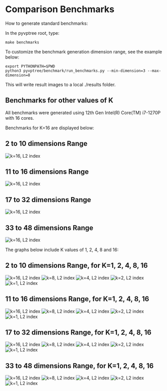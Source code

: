 # Comparison Benchmarks

How to generate standard benchmarks:

In the pyvptree root, type:

```
make benchmarks
```

To customize the benchmark generation dimension range, see the example below:

```
export PYTHONPATH=$PWD
python3 pyvptree/benchmark/run_benchmarks.py --min-dimension=3 --max-dimension=8
```

This will write result images to a local ./results folder.


## Benchmarks for other values of K

All benchmarks were generated using 12th Gen Intel(R) Core(TM) i7-1270P with 16 cores.

Benchmarks for K=16 are displayed below:

## 2 to 10 dimensions Range

![k=16, L2 index](../../docs/img/from_2_to_10/VPTreeL2Index_k_16.png "K=16, L2 index")

## 11 to 16 dimensions Range

![k=16, L2 index](../../docs/img/from_11_to_16/VPTreeL2Index_k_16.png "K=16, L2 index")

## 17 to 32 dimensions Range
![k=16, L2 index](../../docs/img/from_17_to_32/VPTreeL2Index_k_16.png "K=16, L2 index")

## 33 to 48 dimensions Range

![k=16, L2 index](../../docs/img/from_33_to_48/VPTreeL2Index_k_16.png "K=16, L2 index")

The graphs below include K values of 1, 2, 4, 8 and 16:

## 2 to 10 dimensions Range, for K=1, 2, 4, 8, 16

![k=16, L2 index](../../docs/img/from_2_to_10/VPTreeL2Index_k_16.png "K=16, L2 index")
![k=8, L2 index](../../docs/img/from_2_to_10/VPTreeL2Index_k_8.png "K=8, L2 index")
![k=4, L2 index](../../docs/img/from_2_to_10/VPTreeL2Index_k_4.png "K=4, L2 index")
![k=2, L2 index](../../docs/img/from_2_to_10/VPTreeL2Index_k_2.png "K=2, L2 index")
![k=1, L2 index](../../docs/img/from_2_to_10/VPTreeL2Index_k_1.png "K=1, L2 index")

## 11 to 16 dimensions Range, for K=1, 2, 4, 8, 16

![k=16, L2 index](../../docs/img/from_11_to_16/VPTreeL2Index_k_16.png "K=16, L2 index")
![k=8, L2 index](../../docs/img/from_11_to_16/VPTreeL2Index_k_8.png "K=8, L2 index")
![k=4, L2 index](../../docs/img/from_11_to_16/VPTreeL2Index_k_4.png "K=4, L2 index")
![k=2, L2 index](../../docs/img/from_11_to_16/VPTreeL2Index_k_2.png "K=2, L2 index")
![k=1, L2 index](../../docs/img/from_11_to_16/VPTreeL2Index_k_1.png "K=1, L2 index")

## 17 to 32 dimensions Range, for K=1, 2, 4, 8, 16

![k=16, L2 index](../../docs/img/from_17_to_32/VPTreeL2Index_k_16.png "K=16, L2 index")
![k=8, L2 index](../../docs/img/from_17_to_32/VPTreeL2Index_k_8.png "K=8, L2 index")
![k=4, L2 index](../../docs/img/from_17_to_32/VPTreeL2Index_k_4.png "K=4, L2 index")
![k=2, L2 index](../../docs/img/from_17_to_32/VPTreeL2Index_k_2.png "K=2, L2 index")
![k=1, L2 index](../../docs/img/from_17_to_32/VPTreeL2Index_k_1.png "K=1, L2 index")

## 33 to 48 dimensions Range, for K=1, 2, 4, 8, 16

![k=16, L2 index](../../docs/img/from_33_to_48/VPTreeL2Index_k_16.png "K=16, L2 index")
![k=8, L2 index](../../docs/img/from_33_to_48/VPTreeL2Index_k_8.png "K=8, L2 index")
![k=4, L2 index](../../docs/img/from_33_to_48/VPTreeL2Index_k_4.png "K=4, L2 index")
![k=2, L2 index](../../docs/img/from_33_to_48/VPTreeL2Index_k_2.png "K=2, L2 index")
![k=1, L2 index](../../docs/img/from_33_to_48/VPTreeL2Index_k_1.png "K=1, L2 index")
